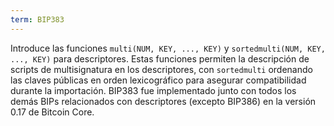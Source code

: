 ```yaml
---
term: BIP383
---
```


Introduce las funciones `multi(NUM, KEY, ..., KEY)` y `sortedmulti(NUM, KEY, ..., KEY)` para descriptores. Estas funciones permiten la descripción de scripts de multisignatura en los descriptores, con `sortedmulti` ordenando las claves públicas en orden lexicográfico para asegurar compatibilidad durante la importación. BIP383 fue implementado junto con todos los demás BIPs relacionados con descriptores (excepto BIP386) en la versión 0.17 de Bitcoin Core.